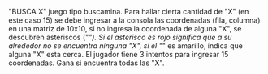 "BUSCA X" juego tipo buscamina. Para hallar cierta cantidad de "X" (en este caso 15) se debe ingresar a 
la consola las coordenadas (fila, columna) en una matriz de 10x10, si no ingresa la coordenada de alguna "X", se descubren
asteriscos ("*"). Si el asterisco es rojo significa que a su alrededor no se encuentra ninguna "X", si el "*" es amarillo,
indica que alguna "X" esta cerca. El jugador tiene 3 intentos para ingresar 15 coordenadas. Gana si encuentra todas las "X".